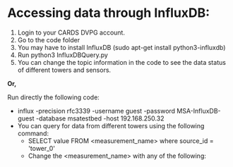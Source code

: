 # Accessing data through InfluxDB:
1. Login to your CARDS DVPG account.
2. Go to the code folder
3. You may have to install InfluxDB (sudo apt-get install python3-influxdb)
4. Run python3 InfluxDBQuery.py
5. You can change the topic information in the code to see the data status of different towers and sensors.

**Or,**

Run directly the following code:
- influx -precision rfc3339 -username guest -password MSA-InfluxDB-guest -database msatestbed -host 192.168.250.32
- You can query for data from different towers using the following command:
  - SELECT value FROM <measurement_name> where source_id = 'tower_0'
  - Change the  <measurement_name> with any of the following:
